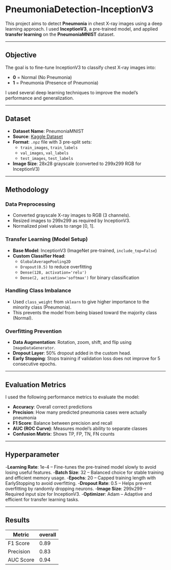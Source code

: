 # PneumoniaDetection-InceptionV3

This project aims to detect **Pneumonia** in chest X-ray images using a deep learning approach. I used **InceptionV3**, a pre-trained model, and applied **transfer learning** on the **PneumoniaMNIST** dataset.

---

##  Objective

The goal is to fine-tune InceptionV3 to classify chest X-ray images into:
- **0** = Normal (No Pneumonia)
- **1** = Pneumonia (Presence of Pneumonia)

I used several deep learning techniques to improve the model’s performance and generalization.

---

##  Dataset

- **Dataset Name**: PneumoniaMNIST  
- **Source**: [Kaggle Dataset](https://www.kaggle.com/datasets/rijulshr/pneumoniamnist)
- **Format**: `.npz` file with 3 pre-split sets:
  - `train_images`, `train_labels`
  - `val_images`, `val_labels`
  - `test_images`, `test_labels`
- **Image Size**: 28x28 grayscale (converted to 299x299 RGB for InceptionV3)

---

##  Methodology

###  Data Preprocessing

- Converted grayscale X-ray images to RGB (3 channels).
- Resized images to 299x299 as required by InceptionV3.
- Normalized pixel values to range [0, 1].

###  Transfer Learning (Model Setup)

- **Base Model**: InceptionV3 (ImageNet pre-trained, `include_top=False`)
- **Custom Classifier Head**:
  - `GlobalAveragePooling2D`
  - `Dropout(0.5)` to reduce overfitting
  - `Dense(128, activation='relu')`
  - `Dense(2, activation='softmax')` for binary classification

###  Handling Class Imbalance

- Used `class_weight` from `sklearn` to give higher importance to the minority class (Pneumonia).
- This prevents the model from being biased toward the majority class (Normal).

###  Overfitting Prevention

- **Data Augmentation**: Rotation, zoom, shift, and flip using `ImageDataGenerator`.
- **Dropout Layer**: 50% dropout added in the custom head.
- **Early Stopping**: Stops training if validation loss does not improve for 5 consecutive epochs.

---

##  Evaluation Metrics

I used the following performance metrics to evaluate the model:

- **Accuracy**: Overall correct predictions
- **Precision**: How many predicted pneumonia cases were actually pneumonia
- **F1 Score**: Balance between precision and recall
- **AUC (ROC Curve)**: Measures model’s ability to separate classes
- **Confusion Matrix**: Shows TP, FP, TN, FN counts

---

##  Hyperparameter

-**Learning Rate**: 1e-4 – Fine-tunes the pre-trained model slowly to avoid losing useful features.
-**Batch Size**: 32 – Balanced choice for stable training and efficient memory usage.
-**Epochs**: 20 – Capped training length with EarlyStopping to avoid overfitting.
-**Dropout Rate**: 0.5 – Helps prevent overfitting by randomly dropping neurons.
-**Image Size**: 299x299 – Required input size for InceptionV3.
-**Optimizer**: Adam – Adaptive and efficient for transfer learning tasks.

---

##  Results

| Metric     | overall |
|------------|-----------------|
| F1 Score   | 0.89            |
| Precision  | 0.83            |
| AUC Score  | 0.94            |

